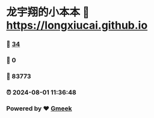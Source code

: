 # 龙宇翔的小本本 :link: https://longxiucai.github.io 
### :page_facing_up: [34](https://longxiucai.github.io/tag.html) 
### :speech_balloon: 0 
### :hibiscus: 83773 
### :alarm_clock: 2024-08-01 11:36:48 
### Powered by :heart: [Gmeek](https://github.com/Meekdai/Gmeek)
